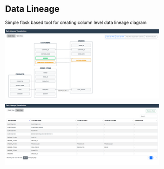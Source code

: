 # Data Lineage
Simple flask based tool for creating column level data lineage diagram

![alt text](image-3.png)

![alt text](image-1.png)
